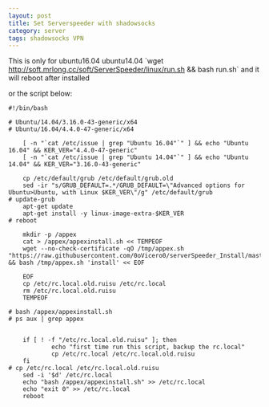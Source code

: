 ```yaml
---
layout: post
title: Set Serverspeeder with shadowsocks
category: server
tags: shadowsocks VPN
---
```


This is only for ubuntu16.04 ubuntu14.04
\`wget http://soft.mrlong.cc/soft/ServerSpeeder/linux/run.sh && bash run.sh\`
and it will reboot after installed

or the script below:

    #!/bin/bash

    # Ubuntu/14.04/3.16.0-43-generic/x64
    # Ubuntu/16.04/4.4.0-47-generic/x64

		[ -n "`cat /etc/issue | grep "Ubuntu 16.04"`" ] && echo "Ubuntu 16.04" && KER_VER="4.4.0-47-generic"
		[ -n "`cat /etc/issue | grep "Ubuntu 14.04"`" ] && echo "Ubuntu 14.04" && KER_VER="3.16.0-43-generic"

		cp /etc/default/grub /etc/default/grub.old
		sed -ir "s/GRUB_DEFAULT=.*/GRUB_DEFAULT=\"Advanced options for Ubuntu>Ubuntu, with Linux $KER_VER\"/g" /etc/default/grub
    # update-grub
		apt-get update
		apt-get install -y linux-image-extra-$KER_VER
    # reboot

		mkdir -p /appex
		cat > /appex/appexinstall.sh << TEMPEOF
		wget --no-check-certificate -qO /tmp/appex.sh "https://raw.githubusercontent.com/0oVicero0/serverSpeeder_Install/master/appex.sh" && bash /tmp/appex.sh 'install' << EOF

		EOF
		cp /etc/rc.local.old.ruisu /etc/rc.local
		rm /etc/rc.local.old.ruisu
		TEMPEOF

    # bash /appex/appexinstall.sh
    # ps aux | grep appex


		if [ ! -f "/etc/rc.local.old.ruisu" ]; then
				echo "first time run this script, backup the rc.local"
				cp /etc/rc.local /etc/rc.local.old.ruisu
		fi
    # cp /etc/rc.local /etc/rc.local.old.ruisu
		sed -i '$d' /etc/rc.local
		echo "bash /appex/appexinstall.sh" >> /etc/rc.local
		echo "exit 0" >> /etc/rc.local
		reboot

